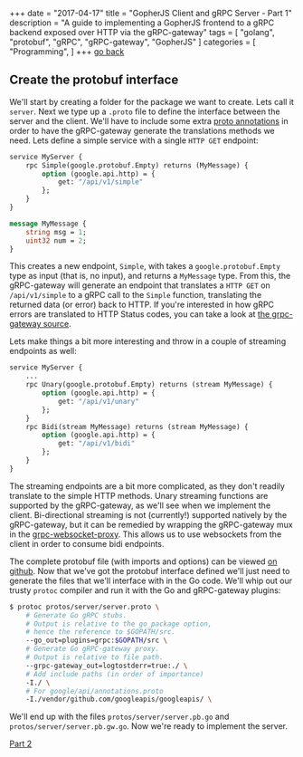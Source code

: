 +++
date = "2017-04-17"
title = "GopherJS Client and gRPC Server - Part 1"
description = "A guide to implementing a GopherJS frontend to a gRPC backend exposed over HTTP via the gRPC-gateway"
tags = [ "golang", "protobuf", "gRPC", "gRPC-gateway", "GopherJS" ]
categories = [
  "Programming",
]
+++
[go back](/post/gopherjs-client-grpc-server/)
## Create the protobuf interface

We'll start by creating a folder for the package we want to create. Lets call it `server`.
Next we type up a `.proto` file to define the interface between the server and the client.
We'll have to include some extra
[proto annotations](https://github.com/googleapis/googleapis/blob/f83f68b532d7423f1713d8ec56b16badc0955b6a/google/api/http.proto#L37) in order to have the gRPC-gateway generate the translations methods we need. Lets define a simple service with a single `HTTP GET` endpoint:

```protobuf
service MyServer {
    rpc Simple(google.protobuf.Empty) returns (MyMessage) {
        option (google.api.http) = {
            get: "/api/v1/simple"
        };
    }
}

message MyMessage {
    string msg = 1;
    uint32 num = 2;
}
```

This creates a new endpoint, `Simple`, with takes a `google.protobuf.Empty` type as input
(that is, no input), and returns a `MyMessage` type. From this, the gRPC-gateway will generate
an endpoint that translates a `HTTP GET` on `/api/v1/simple` to a gRPC call to the `Simple`
function, translating the returned data (or error) back to HTTP. If you're interested in how
gRPC errors are translated to HTTP Status codes, you can take a look at
[the grpc-gateway source](https://github.com/grpc-ecosystem/grpc-gateway/blob/2ad234c172af14e85f3be9546f6c64c768d4eccd/runtime/errors.go).

Lets make things a bit more interesting and throw in a couple of streaming endpoints as well:

```protobuf
service MyServer {
    ...
    rpc Unary(google.protobuf.Empty) returns (stream MyMessage) {
        option (google.api.http) = {
            get: "/api/v1/unary"
        };
    }
    rpc Bidi(stream MyMessage) returns (stream MyMessage) {
        option (google.api.http) = {
            get: "/api/v1/bidi"
        };
    }
}
```

The streaming endpoints are a bit more complicated, as they don't readily translate to
the simple HTTP methods. Unary streaming functions are supported by the gRPC-gateway,
as we'll see when we implement the client. Bi-directional streaming is not (currently!)
supported natively by the gRPC-gateway, but it can be remedied by wrapping the gRPC-gateway
mux in the [grpc-websocket-proxy](https://github.com/tmc/grpc-websocket-proxy). This
allows us to use websockets from the client in order to consume bidi endpoints.

The complete protobuf file (with imports and options) can be viewed
[on github](https://github.com/johanbrandhorst/gopherjs-grpc-websocket/blob/5aa1d17633c077a52a48393a4d8678a187e43a12/protos/server/server.proto).
Now that we've got the protobuf interface defined we'll just need to generate the
files that we'll interface with in the Go code. We'll whip out our trusty `protoc` compiler
and run it with the Go and gRPC-gateway plugins:

```bash
$ protoc protos/server/server.proto \
    # Generate Go gRPC stubs.
    # Output is relative to the go_package option,
    # hence the reference to $GOPATH/src.
    --go_out=plugins=grpc:$GOPATH/src \
    # Generate Go gRPC-gateway proxy.
    # Output is relative to file path.
    --grpc-gateway_out=logtostderr=true:./ \
    # Add include paths (in order of importance)
    -I./ \
    # For google/api/annotations.proto
    -I./vendor/github.com/googleapis/googleapis/ \
```

We'll end up with the files `protos/server/server.pb.go` and `protos/server/server.pb.gw.go`.
Now we're ready to implement the server.

[Part 2](/post/gopherjs-client-grpc-server-2/)
